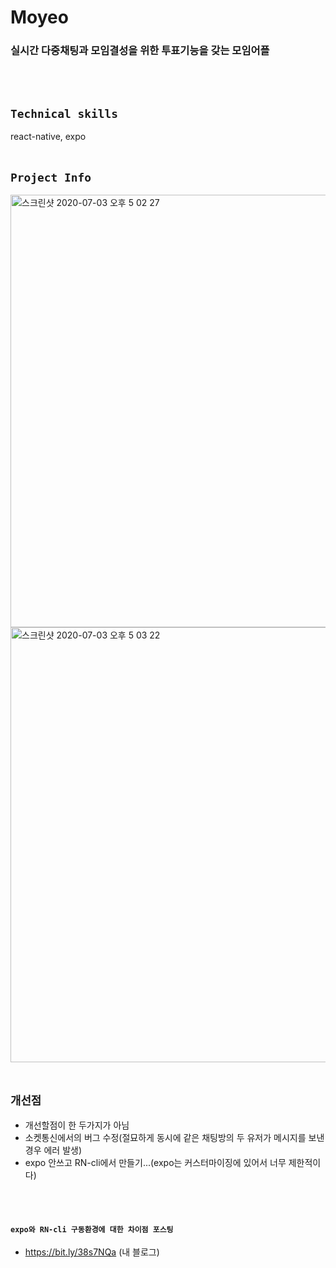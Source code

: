 # Moyeo
### 실시간 다중채팅과 모임결성을 위한 투표기능을 갖는 모임어플
<br/>
<br/>

## `Technical skills`
react-native, expo
<br/>
<br/>

## `Project Info`
<img width="692" alt="스크린샷 2020-07-03 오후 5 02 27" src="https://user-images.githubusercontent.com/46306443/86446498-ff818b00-bd4e-11ea-8e64-ace42a6a347a.png">
<br/>

<img width="696" alt="스크린샷 2020-07-03 오후 5 03 22" src="https://user-images.githubusercontent.com/46306443/86446607-22ac3a80-bd4f-11ea-9863-f7037114acd8.png">
<br/>
<br/>



## `개선점`
- 개선할점이 한 두가지가 아님
- 소켓통신에서의 버그 수정(절묘하게 동시에 같은 채팅방의 두 유저가 메시지를 보낸 경우 에러 발생)
- expo 안쓰고 RN-cli에서 만들기...(expo는 커스터마이징에 있어서 너무 제한적이다)
<br/>
<br/>

#### `expo와 RN-cli 구동환경에 대한 차이점 포스팅`
- https://bit.ly/38s7NQa (내 블로그)
